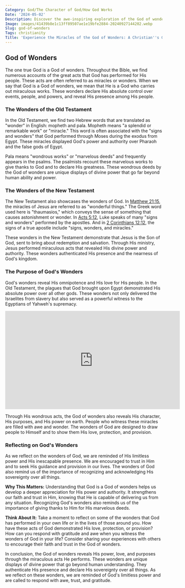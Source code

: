 ```yaml
---
Category: God/The Character of God/How God Works
Date: '2024-05-02'
Description: Discover the awe-inspiring exploration of the God of wonders in this enlightening article. Delve into the magnificence of divine creation and the marvels of the universe.
Image: images/41439b8e1c13ff89507ae1e19bfe2884-20240927144202.webp
Slug: god-of-wonders
Tags: christianity
Title: 'Experience the Miracles of the God of Wonders: A Christian''s Guide'
---
```


## God of Wonders

The one true God is a God of wonders. Throughout the Bible, we find numerous accounts of the great acts that God has performed for His people. These acts are often referred to as miracles or wonders. When we say that God is a God of wonders, we mean that He is a God who carries out miraculous works. These wonders declare His absolute control over events, people, and powers, and reveal His presence among His people.

### The Wonders of the Old Testament

In the Old Testament, we find two Hebrew words that are translated as "wonder" in English: mopheth and pala. Mopheth means "a splendid or remarkable work" or "miracle." This word is often associated with the "signs and wonders" that God performed through Moses during the exodus from Egypt. These miracles displayed God's power and authority over Pharaoh and the false gods of Egypt.

Pala means "wondrous works" or "marvelous deeds" and frequently appears in the psalms. The psalmists recount these marvelous works to give thanks to God and to declare His greatness. These wondrous deeds by the God of wonders are unique displays of divine power that go far beyond human ability and power.

### The Wonders of the New Testament

The New Testament also showcases the wonders of God. In [Matthew 21:15](https://www.bibleref.com/Matthew/21/Matthew-21-15.html), the miracles of Jesus are referred to as "wonderful things." The Greek word used here is "thaumasios," which conveys the sense of something that causes astonishment or wonder. In [Acts 5:12](https://www.bibleref.com/Acts/5/Acts-5-12.html), Luke speaks of many "signs and wonders" performed by the apostles. And in [2 Corinthians 12:12](https://www.bibleref.com/2-Corinthians/12/2-Corinthians-12-12.html), the signs of a true apostle include "signs, wonders, and miracles."

These wonders in the New Testament demonstrate that Jesus is the Son of God, sent to bring about redemption and salvation. Through His ministry, Jesus performed miraculous acts that revealed His divine power and authority. These wonders authenticated His presence and the nearness of God's kingdom.

### The Purpose of God's Wonders

God's wonders reveal His omnipotence and His love for His people. In the Old Testament, the plagues that God brought upon Egypt demonstrated His absolute power over all other gods. These wonders not only delivered the Israelites from slavery but also served as a powerful witness to the Egyptians of Yahweh's supremacy.


<iframe width="560" height="315" src="https://www.youtube.com/embed/GpwM3atIDJ8" frameborder="0" allow="autoplay; encrypted-media" allowfullscreen></iframe>


Through His wondrous acts, the God of wonders also reveals His character, His purposes, and His power on earth. People who witness these miracles are filled with awe and wonder. The wonders of God are designed to draw people to Himself and to show them His love, protection, and provision.

### Reflecting on God's Wonders

As we reflect on the wonders of God, we are reminded of His limitless power and His inescapable presence. We are encouraged to trust in Him and to seek His guidance and provision in our lives. The wonders of God also remind us of the importance of recognizing and acknowledging His sovereignty over all things.

**Why This Matters:** Understanding that God is a God of wonders helps us develop a deeper appreciation for His power and authority. It strengthens our faith and trust in Him, knowing that He is capable of delivering us from any situation. Recognizing God's wonders also reminds us of the importance of giving thanks to Him for His marvelous deeds.

**Think About It:** Take a moment to reflect on some of the wonders that God has performed in your own life or in the lives of those around you. How have these acts of God demonstrated His love, protection, or provision? How can you respond with gratitude and awe when you witness the wonders of God in your life? Consider sharing your experiences with others to encourage their faith and trust in the God of wonders.

In conclusion, the God of wonders reveals His power, love, and purposes through the miraculous acts He performs. These wonders are unique displays of divine power that go beyond human understanding. They authenticate His presence and declare His sovereignty over all things. As we reflect on these wonders, we are reminded of God's limitless power and are called to respond with awe, trust, and gratitude.